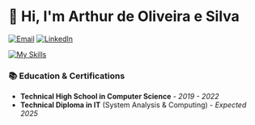# 👋 Hi, I'm Arthur de Oliveira e Silva


[![Email](https://img.shields.io/badge/Email-arthureuropa2004%40gmail.com-red?style=flat&logo=gmail)](mailto:arthureuropa2004@gmail.com)
[![LinkedIn](https://img.shields.io/badge/LinkedIn-Arthur_Silva-blue?style=flat&logo=linkedin)](https://www.linkedin.com/in/arthur-silva23/)

[![My Skills](https://skillicons.dev/icons?i=html,css,js,react,typescript,nodejs,java,mysql)](https://skillicons.dev)

### 📚 Education & Certifications  
- **Technical High School in Computer Science** - *2019 - 2022*
- **Technical Diploma in IT** (System Analysis & Computing) - *Expected 2025*
